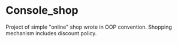 # Console_shop
Project of simple "online" shop wrote in OOP convention. Shopping mechanism includes discount policy.

